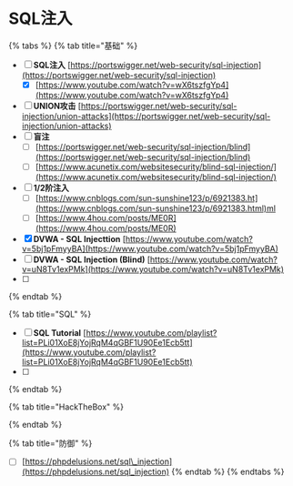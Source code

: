 # SQL注入

{% tabs %}
{% tab title="基础" %}
* [ ] **SQL注入**             [https://portswigger.net/web-security/sql-injection](https://portswigger.net/web-security/sql-injection)
  * [x] [https://www.youtube.com/watch?v=wX6tszfgYp4](https://www.youtube.com/watch?v=wX6tszfgYp4)
* [ ] **UNION攻击**        [https://portswigger.net/web-security/sql-injection/union-attacks](https://portswigger.net/web-security/sql-injection/union-attacks)
* [ ] **盲注** 
  * [ ]  [https://portswigger.net/web-security/sql-injection/blind](https://portswigger.net/web-security/sql-injection/blind)
  * [ ] [https://www.acunetix.com/websitesecurity/blind-sql-injection/](https://www.acunetix.com/websitesecurity/blind-sql-injection/)
* [ ] **1/2阶注入** 
  * [ ]  [https://www.cnblogs.com/sun-sunshine123/p/6921383.ht](https://www.cnblogs.com/sun-sunshine123/p/6921383.html)ml
  * [ ] [https://www.4hou.com/posts/ME0R](https://www.4hou.com/posts/ME0R)
* [x] **DVWA - SQL Injecttion**      [https://www.youtube.com/watch?v=5bj1pFmyyBA](https://www.youtube.com/watch?v=5bj1pFmyyBA)
* [ ] **DVWA - SQL Injection \(Blind\)**     [https://www.youtube.com/watch?v=uN8Tv1exPMk](https://www.youtube.com/watch?v=uN8Tv1exPMk)
* [ ] 
{% endtab %}

{% tab title="SQL" %}
* [ ] **SQL Tutorial**       [https://www.youtube.com/playlist?list=PLi01XoE8jYojRqM4qGBF1U90Ee1Ecb5tt](https://www.youtube.com/playlist?list=PLi01XoE8jYojRqM4qGBF1U90Ee1Ecb5tt)
* [ ] 
{% endtab %}

{% tab title="HackTheBox" %}

{% endtab %}

{% tab title="防御" %}
* [ ] [https://phpdelusions.net/sql\_injection](https://phpdelusions.net/sql_injection)
{% endtab %}
{% endtabs %}



